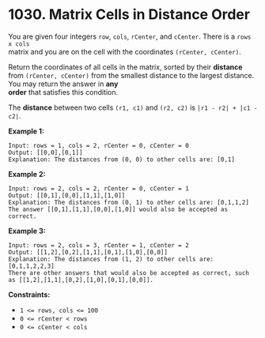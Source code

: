# 1030. Matrix Cells in Distance Order

You are given four integers `row`, `cols`, `rCenter`, and `cCenter`. There is a `rows x cols`  
matrix and you are on the cell with the coordinates `(rCenter, cCenter)`.

Return the coordinates of all cells in the matrix, sorted by their **distance** from `(rCenter,
cCenter)` from the smallest distance to the largest distance. You may return the answer in **any  
order** that satisfies this condition.

The **distance** between two cells `(r1, c1)` and `(r2, c2)` is `|r1 - r2| + |c1 - c2|`.

**Example 1:**

    Input: rows = 1, cols = 2, rCenter = 0, cCenter = 0
    Output: [[0,0],[0,1]]
    Explanation: The distances from (0, 0) to other cells are: [0,1]

**Example 2:**

    Input: rows = 2, cols = 2, rCenter = 0, cCenter = 1
    Output: [[0,1],[0,0],[1,1],[1,0]]
    Explanation: The distances from (0, 1) to other cells are: [0,1,1,2]
    The answer [[0,1],[1,1],[0,0],[1,0]] would also be accepted as correct.

**Example 3:**

    Input: rows = 2, cols = 3, rCenter = 1, cCenter = 2
    Output: [[1,2],[0,2],[1,1],[0,1],[1,0],[0,0]]
    Explanation: The distances from (1, 2) to other cells are: [0,1,1,2,2,3]
    There are other answers that would also be accepted as correct, such as [[1,2],[1,1],[0,2],[1,0],[0,1],[0,0]].

**Constraints:**

- `1 <= rows, cols <= 100`
- `0 <= rCenter < rows`
- `0 <= cCenter < cols`
